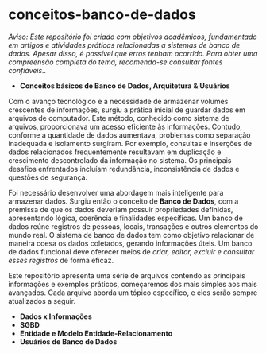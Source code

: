 # conceitos-banco-de-dados

_Aviso: Este repositório foi criado com objetivos acadêmicos, fundamentado em artigos e atividades práticas relacionadas a sistemas de banco de dados. Apesar disso, é possível que erros tenham ocorrido. Para obter uma compreensão completa do tema, recomenda-se consultar fontes confiáveis.._

- **Conceitos básicos de Banco de Dados, Arquitetura & Usuários**

Com o avanço tecnológico e a necessidade de armazenar volumes crescentes de informações, surgiu a prática inicial de guardar dados em arquivos de computador. Este método, conhecido como sistema de arquivos, proporcionava um acesso eficiente às informações. Contudo, conforme a quantidade de dados aumentava, problemas como separação inadequada e isolamento surgiram. Por exemplo, consultas e inserções de dados relacionados frequentemente resultavam em duplicação e crescimento descontrolado da informação no sistema. Os principais desafios enfrentados incluíam redundância, inconsistência de dados e questões de segurança.

Foi necessário desenvolver uma abordagem mais inteligente para armazenar dados. Surgiu então o conceito de **Banco de Dados**, com a premissa de que os dados deveriam possuir propriedades definidas, apresentando lógica, coerência e finalidades específicas. Um banco de dados reúne registros de pessoas, locais, transações e outros elementos do mundo real. O sistema de banco de dados tem como objetivo relacionar de maneira coesa os dados coletados, gerando informações úteis. Um banco de dados funcional deve oferecer meios de _criar, editar, excluir e consultar esses registros_ de forma eficaz.

Este repositório apresenta uma série de arquivos contendo as principais informações e exemplos práticos, começaremos dos mais simples aos mais avançados. Cada arquivo aborda um tópico específico, e eles serão sempre atualizados a seguir.

- **Dados x Informações**
- **SGBD**
- **Entidade e Modelo Entidade-Relacionamento**
- **Usuários de Banco de Dados**




